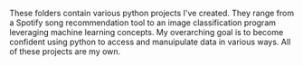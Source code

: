 These folders contain various python projects I've created. They range from a Spotify song recommendation tool to an image classification program leveraging machine learning concepts. My overarching goal is to become confident using python to access and manuipulate data
in various ways. All of these projects are my own. 
